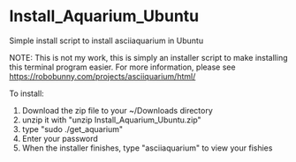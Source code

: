# Install_Aquarium_Ubuntu
Simple install script to install asciiaquarium in Ubuntu

NOTE: This is not my work, this is simply an installer script to make installing this terminal program easier. 
For more information, please see https://robobunny.com/projects/asciiquarium/html/

To install:
1) Download the zip file to your ~/Downloads directory
2) unzip it with "unzip Install_Aquarium_Ubuntu.zip"
3) type "sudo ./get_aquarium"
4) Enter your password
5) When the installer finishes, type "asciiaquarium" to view your fishies
